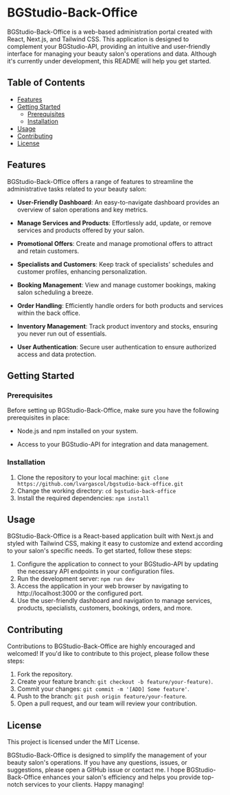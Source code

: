# BGStudio-Back-Office

BGStudio-Back-Office is a web-based administration portal created with React, Next.js, and Tailwind CSS. This application is designed to complement your BGStudio-API, providing an intuitive and user-friendly interface for managing your beauty salon's operations and data. Although it's currently under development, this README will help you get started.

## Table of Contents

- [Features](#features)
- [Getting Started](#getting-started)
  - [Prerequisites](#prerequisites)
  - [Installation](#installation)
- [Usage](#usage)
- [Contributing](#contributing)
- [License](#license)

## Features

BGStudio-Back-Office offers a range of features to streamline the administrative tasks related to your beauty salon:

- **User-Friendly Dashboard**: An easy-to-navigate dashboard provides an overview of salon operations and key metrics.

- **Manage Services and Products**: Effortlessly add, update, or remove services and products offered by your salon.

- **Promotional Offers**: Create and manage promotional offers to attract and retain customers.

- **Specialists and Customers**: Keep track of specialists' schedules and customer profiles, enhancing personalization.

- **Booking Management**: View and manage customer bookings, making salon scheduling a breeze.

- **Order Handling**: Efficiently handle orders for both products and services within the back office.

- **Inventory Management**: Track product inventory and stocks, ensuring you never run out of essentials.

- **User Authentication**: Secure user authentication to ensure authorized access and data protection.

## Getting Started

### Prerequisites

Before setting up BGStudio-Back-Office, make sure you have the following prerequisites in place:

- Node.js and npm installed on your system.

- Access to your BGStudio-API for integration and data management.

### Installation

1. Clone the repository to your local machine:
`git clone https://github.com/lvargascol/bgstudio-back-office.git`
1. Change the working directory:
`cd bgstudio-back-office`
1. Install the required dependencies:
`npm install`

## Usage
BGStudio-Back-Office is a React-based application built with Next.js and styled with Tailwind CSS, making it easy to customize and extend according to your salon's specific needs. To get started, follow these steps:

1. Configure the application to connect to your BGStudio-API by updating the necessary API endpoints in your configuration files.
1. Run the development server: `npm run dev`
1. Access the application in your web browser by navigating to http://localhost:3000 or the configured port.
1. Use the user-friendly dashboard and navigation to manage services, products, specialists, customers, bookings, orders, and more.

## Contributing
Contributions to BGStudio-Back-Office are highly encouraged and welcomed! If you'd like to contribute to this project, please follow these steps:

1. Fork the repository.
1. Create your feature branch: `git checkout -b feature/your-feature)`.
1. Commit your changes: `git commit -m '[ADD] Some feature'`.
1. Push to the branch: `git push origin feature/your-feature`.
1. Open a pull request, and our team will review your contribution.

## License
This project is licensed under the MIT License.

BGStudio-Back-Office is designed to simplify the management of your beauty salon's operations. If you have any questions, issues, or suggestions, please open a GitHub issue or contact me. I hope BGStudio-Back-Office enhances your salon's efficiency and helps you provide top-notch services to your clients. Happy managing!
